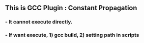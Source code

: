 ## This is GCC Plugin : Constant Propagation

### - It cannot execute directly. 
### - If want execute, 1) gcc build, 2) setting path in scripts

